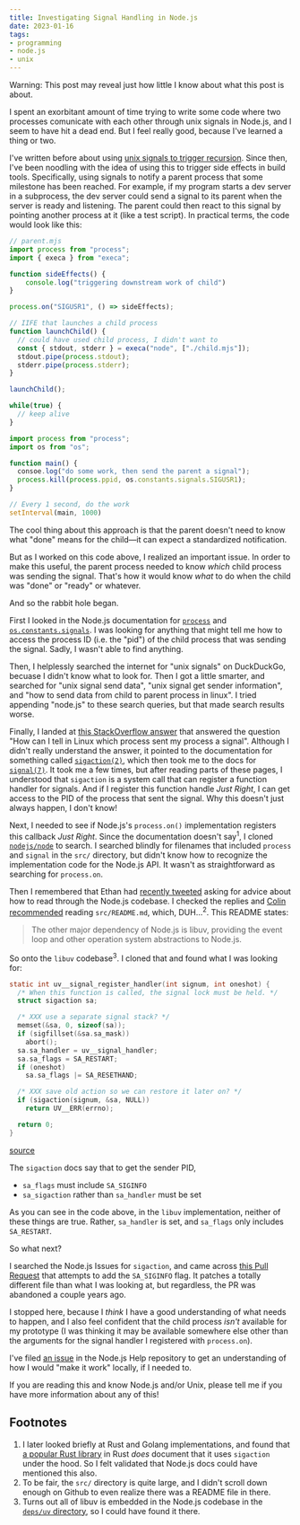 ```yaml
---
title: Investigating Signal Handling in Node.js
date: 2023-01-16
tags:
- programming
- node.js
- unix
---
```


<aside>
    Warning: This post may reveal just how little I know about what this post is about.
</aside>

I spent an exorbitant amount of time trying to write some code where two processes
comunicate with each other through unix signals in Node.js, and I seem to have hit a dead
end. But I feel really good, because I've learned a thing or two.

I've written before about using [unix signals to trigger recursion][1]. Since then,
I've been noodling with the idea of using this to trigger side effects in build tools. Specifically,
using signals to notify a parent process that some milestone has been reached. For example,
if my program starts a dev server in a subprocess, the dev server could send a signal to its
parent when the server is ready and listening. The parent could then react to this signal by
pointing another process at it (like a test script). In practical terms, the code would look like
this:

```js
// parent.mjs
import process from "process";
import { execa } from "execa";

function sideEffects() {
    console.log("triggering downstream work of child")
}

process.on("SIGUSR1", () => sideEffects);

// IIFE that launches a child process
function launchChild() {
  // could have used child process, I didn't want to
  const { stdout, stderr } = execa("node", ["./child.mjs"]);
  stdout.pipe(process.stdout);
  stderr.pipe(process.stderr);
}

launchChild();

while(true) {
  // keep alive
}
```

```js
import process from "process";
import os from "os";

function main() {
  consoe.log("do some work, then send the parent a signal");
  process.kill(process.ppid, os.constants.signals.SIGUSR1);
}

// Every 1 second, do the work
setInterval(main, 1000)
```

The cool thing about this approach is that the parent doesn't need to know
what "done" means for the child&mdash;it can expect a standardized notification.

But as I worked on this code above, I realized an important issue. In order to make this useful,
the parent process needed to know _which_ child process was sending the signal. That's how
it would know _what_ to do when the child was "done" or "ready" or whatever.

And so the rabbit hole began.

First I looked in the Node.js documentation for [`process`][4] and [`os.constants.signals`][5].
I was looking for anything that might tell me how to access the process ID (i.e. the "pid") of the
child process that was sending the signal. Sadly, I wasn't able to find anything.

Then, I helplessly searched the internet for "unix signals" on DuckDuckGo, becuase I didn't know what to look for. Then I got a little smarter, and searched for "unix signal send data",
"unix signal get sender information", and "how to send data from child to parent process in linux".
I tried appending "node.js" to these search queries, but that made search results worse.

Finally, I landed at [this StackOverflow answer][2] that answered the question "How can I tell in Linux
which process sent my process a signal". Although I didn't really understand the answer,
it pointed to the documentation for something called [`sigaction(2)`][3], which then took me to
the docs for [`signal(7)`][6]. It took me a few times, but after reading parts of these pages,
I understood that `sigaction` is a system call that can register a function handler for signals.
And if I register this function handle _Just Right_, I can get access to the PID of the process
that sent the signal. Why this doesn't just always happen, I don't know!

Next, I needed to see if Node.js's `process.on()` implementation registers this callback _Just Right_.
Since the documentation doesn't say<sup>1</sup>, I cloned [`nodejs/node`][7] to search. I searched
blindly for filenames that included `process` and `signal` in the `src/` directory, but didn't know
how to recognize the implementation code for the Node.js API. It wasn't as straightforward as searching
for `process.on`.

Then I remembered that Ethan had [recently tweeted][8] asking for advice about how to read through the
Node.js codebase. I checked the replies and [Colin recommended][9] reading `src/README.md`, which,
DUH...<sup>2</sup>. This README states:

> The other major dependency of Node.js is libuv, providing
> the event loop and other operation system abstractions to Node.js.

So onto the `libuv` codebase<sup>3</sup>. I cloned that and found what I was looking for:

```c
static int uv__signal_register_handler(int signum, int oneshot) {
  /* When this function is called, the signal lock must be held. */
  struct sigaction sa;

  /* XXX use a separate signal stack? */
  memset(&sa, 0, sizeof(sa));
  if (sigfillset(&sa.sa_mask))
    abort();
  sa.sa_handler = uv__signal_handler;
  sa.sa_flags = SA_RESTART;
  if (oneshot)
    sa.sa_flags |= SA_RESETHAND;

  /* XXX save old action so we can restore it later on? */
  if (sigaction(signum, &sa, NULL))
    return UV__ERR(errno);

  return 0;
}
```

[source](https://github.com/libuv/libuv/blob/39f9189f345d0661af64d6f29b47d19f3cd70c0c/src/unix/signal.c#L224-L242)

The `sigaction` docs say that to get the sender PID,

- `sa_flags` must include `SA_SIGINFO`
- `sa_sigaction` rather than `sa_handler` must be set

As you can see in the code above, in the `libuv` implementation, neither of these things are true. Rather,
`sa_handler` is set, and `sa_flags` only includes `SA_RESTART`.

So what next?

I searched the Node.js Issues for `sigaction`, and came across [this Pull Request][10] that attempts to add the `SA_SIGINFO` flag. It patches a totally different file
than what I was looking at, but regardless, the PR was abandoned a couple years ago.

I stopped here, because I _think_ I have a good understanding of what needs to happen, and I also feel confident that the child process _isn't_ available for my
prototype (I was thinking it may be available somewhere else other than the arguments
for the signal handler I registered with `process.on`).

I've filed [an issue][12] in the Node.js Help repository to get an understanding of how I would "make
it work" locally, if I needed to.

If you are reading this and know Node.js and/or Unix, please tell me if you have
more information about any of this!

## Footnotes

1. I later looked briefly at Rust and Golang implementations, and found that [a popular Rust library](https://docs.rs/signal-hook/latest/signal_hook/#signal-masks) in Rust _does_ document that it uses `sigaction` under the hood. So I felt validated that Node.js docs could have mentioned this also.
2. To be fair, the `src/` directory is quite large, and I didn't scroll down enough on Github to even
realize there was a README file in there.
1. Turns out all of libuv is embedded in the Node.js codebase in the [`deps/uv` directory][11], so I could have found it there.

[1]: /blog/2017/02/neat-recursion-trick-with-unix-signals
[2]: https://stackoverflow.com/a/8400532/986415
[3]: https://man7.org/linux/man-pages/man2/sigaction.2.html
[4]: https://nodejs.org/api/process.html#signal-events
[5]: https://nodejs.org/api/os.html#signal-constants
[6]: https://man7.org/linux/man-pages/man7/signal.7.html
[7]: https://github.com/nodejs/node
[8]: https://twitter.com/ArrowoodTech/status/1573388734514745346
[9]: https://twitter.com/cjihrig/status/1573396979954380801
[10]: https://github.com/nodejs/node/pull/34648
[11]: https://github.com/nodejs/node/tree/main/deps/uv
[12]: https://github.com/nodejs/help/issues/4075
